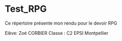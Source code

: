 # Test_RPG

Ce répertoire présente mon rendu pour le devoir RPG

Elève: Zoé CORBIER
Classe : C2
EPSI Montpellier 